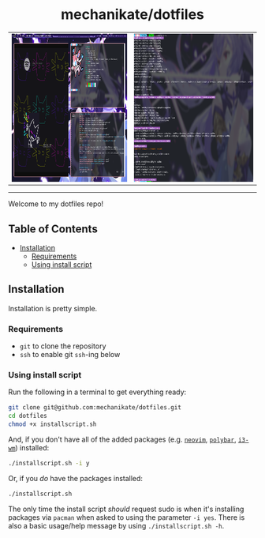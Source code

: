 <h1 align="center">mechanikate/dotfiles</h1>
<table>
 <tr>
  <td><img src="https://github.com/mechanikate/dotfiles/blob/main/example.png?raw=true" alt="desktop example photo" height=300 /></td>
  <td><img src="https://github.com/mechanikate/dotfiles/blob/main/example-installscript.png?raw=true" alt="installscript.sh example photo" height=300 /></td>
 </tr>
</table>

<hr />

Welcome to my dotfiles repo!

## Table of Contents
- [Installation](#installation)
  * [Requirements](#requirements)
  * [Using install script](#using-install-script)

## Installation 
Installation is pretty simple.
### Requirements
 * `git` to clone the repository
 * `ssh` to enable git `ssh`-ing below

### Using install script
Run the following in a terminal to get everything ready:
```bash
git clone git@github.com:mechanikate/dotfiles.git
cd dotfiles
chmod +x installscript.sh
```
And, if you don't have all of the added packages (e.g. [`neovim`](https://archlinux.org/packages/?name=neovim), [`polybar`](https://archlinux.org/packages/?name=polybar), [`i3-wm`](https://archlinux.org/packages/?name=i3-wm)) installed:
```bash
./installscript.sh -i y
```
Or, if you *do* have the packages installed:
```bash
./installscript.sh
```
The only time the install script *should* request sudo is when it's installing packages via `pacman` when asked to using the parameter `-i yes`.
There is also a basic usage/help message by using `./installscript.sh -h`.


